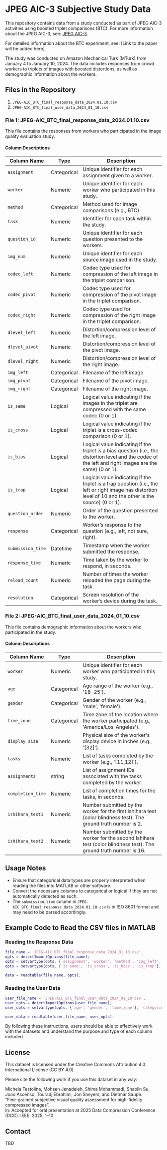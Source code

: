 # JPEG AIC-3 Subjective Study Data

This repository contains data from a study conducted as part of JPEG AIC-3 activities using boosted triplet comparisons (BTC). For more information about the JPEG AIC-3, see: [JPEG AIC-3](https://jpeg.org/aic/index.html).

For detailed information about the BTC experiment, see: [Link to the paper will be added here]

The study was conducted on Amazon Mechanical Turk (MTurk) from January 4 to January 10, 2024. The data includes responses from crowd workers to triplets of images with boosted distortions, as well as demographic information about the workers.

## Files in the Repository

1. `JPEG-AIC_BTC_final_response_data_2024.01.10.csv`
2. `JPEG-AIC_BTC_final_user_data_2024_01_10.csv`

### File 1: JPEG-AIC_BTC_final_response_data_2024.01.10.csv

This file contains the responses from workers who participated in the image quality evaluation study.

#### Column Descriptions

| Column Name       | Type        | Description                                                                                                                      |
|-------------------|-------------|-------------------------------------------------------------------------------------------------------------------------------------------------------------|
| `assignment`      | Categorical | Unique identifier for each assignment given to a worker.                                                                                                    |
| `worker`          | Numeric     | Unique identifier for each worker who participated in this study.                                                                                           |
| `method`          | Categorical | Method used for image comparisons (e.g., BTC).                                                                                                              |
| `task`            | Numeric     | Identifier for each task within the study.                                                                                                                  |
| `question_id`     | Numeric     | Unique identifier for each question presented to the workers.                                                                                               |
| `img_num`         | Numeric     | Unique identifier for each source image used in the study.                                                                                                  |
| `codec_left`      | Numeric     | Codec type used for compression of the left image in the triplet comparison.                                                                                |
| `codec_pivot`     | Numeric     | Codec type used for compression of the pivot image in the triplet comparison.                                                                               |
| `codec_right`     | Numeric     | Codec type used for compression of the right image in the triplet comparison.                                                                               |
| `dlevel_left`     | Numeric     | Distortion/compression level of the left image.                                                                                                             |
| `dlevel_pivot`    | Numeric     | Distortion/compression level of the pivot image.                                                                                                            |
| `dlevel_right`    | Numeric     | Distortion/compression level of the right image.                                                                                                            |
| `img_left`        | Categorical | Filename of the left image.                                                                                                                                 |
| `img_pivot`       | Categorical | Filename of the pivot image.                                                                                                                                |
| `img_right`       | Categorical | Filename of the right image.                                                                                                                                |
| `is_same`         | Logical     | Logical value indicating if the images in the triplet are compressed with the same codec (0 or 1).                                                          |
| `is_cross`        | Logical     | Logical value indicating if the triplet is a cross-codec comparison (0 or 1).                                                                               |
| `is_bias`         | Logical     | Logical value indicating if the triplet is a bias question (i.e., the distortion level and the codec of the left and right images are the same) (0 or 1).   |
| `is_trap`         | Logical     | Logical value indicating if the triplet is a trap question (i.e., the left or right image has distortion level of 10 and the other is the source) (0 or 1). |
| `question_order`  | Numeric     | Order of the question presented to the worker.                                                                                                              |
| `response`        | Categorical | Worker’s response to the question (e.g., left, not sure, right).                                                                                            |
| `submission_time` | Datetime    | Timestamp when the worker submitted the response.                                                                                                           |
| `response_time`   | Numeric     | Time taken by the worker to respond, in seconds.                                                                                                            |
| `reload_count`    | Numeric     | Number of times the worker reloaded the page during the task.                                                                                               |
| `resolution`      | Categorical | Screen resolution of the worker’s device during the task.                                                                                                   |

### File 2: JPEG-AIC_BTC_final_user_data_2024_01_10.csv

This file contains demographic information about the workers who participated in the study.

#### Column Descriptions

| Column Name      | Type        | Description                                                                                                          |
|------------------|-------------|----------------------------------------------------------------------------------------------------------------------|
| `worker`         | Numeric     | Unique identifier for each worker who participated in this study.                                                    |
| `age`            | Categorical | Age range of the worker (e.g., '18-25').                                                                             |
| `gender`         | Categorical | Gender of the worker (e.g., 'male', 'female').                                                                       |
| `time_zone`      | Categorical | Time zone of the location where the worker participated (e.g., 'America/Los_Angeles').                               |
| `display_size`   | Numeric     | Physical size of the worker's display device in inches (e.g., '[32]').                                               |
| `tasks`          | Numeric     | List of tasks completed by the worker (e.g., '[11,12]').                                                             |
| `assignments`    | string      | List of assignment IDs associated with the tasks completed by the worker.                                            |
| `completion_time`| Numeric     | List of completion times for the tasks, in seconds.                                                                  |
| `ishihara_test1` | Numeric     | Number submitted by the worker for the first Ishihara test (color blindness test). The ground truth number is 2.     |
| `ishihara_test2` | Numeric     | Number submitted by the worker for the second Ishihara test (color blindness test). The ground truth number is 16.   |

## Usage Notes

- Ensure that categorical data types are properly interpreted when reading the files into MATLAB or other software.
- Convert the necessary columns to categorical or logical if they are not automatically detected as such.
- The `submission_time` column in `JPEG-AIC_BTC_final_response_data_2024.01.10.csv` is in ISO 8601 format and may need to be parsed accordingly.

## Example Code to Read the CSV files in MATLAB

### Reading the Response Data

```matlab
file_name = 'JPEG-AIC_BTC_final_response_data_2024.01.10.csv';
opts = detectImportOptions(file_name);
opts = setvartype(opts, {'assignment', 'worker', 'method', 'img_left', 'img_pivot', 'img_right', 'response', 'resolution'}, 'categorical');
opts = setvartype(opts, {'is_same', 'is_cross', 'is_bias', 'is_trap'}, 'logical');

data = readtable(file_name, opts);
```

### Reading the User Data

```matlab
user_file_name = 'JPEG-AIC_BTC_final_user_data_2024_01_10.csv';
user_opts = detectImportOptions(user_file_name);
user_opts = setvartype(opts, {'age', 'gender', 'time_zone'}, 'categorical');

user_data = readtable(user_file_name, user_opts);
```

By following these instructions, users should be able to effectively work with the datasets and understand the purpose and type of each column included.

## License

This dataset is licensed under the Creative Commons Attribution 4.0 International License (CC BY 4.0).

Please cite the following work if you use this dataset in any way:

Michela Testolina, Mohsen Jenadeleh, Shima Mohammadi, Shaolin Su,  
Joao Ascenso, Touradj Ebrahimi, Jon Sneyers, and Dietmar Saupe.  
“Fine-grained subjective visual quality assessment for high-fidelity compressed images”.  
In: Accepted for oral presentation at 2025 Data Compression Conference (DCC). IEEE. 2025, 1–10.


## Contact

TBD
